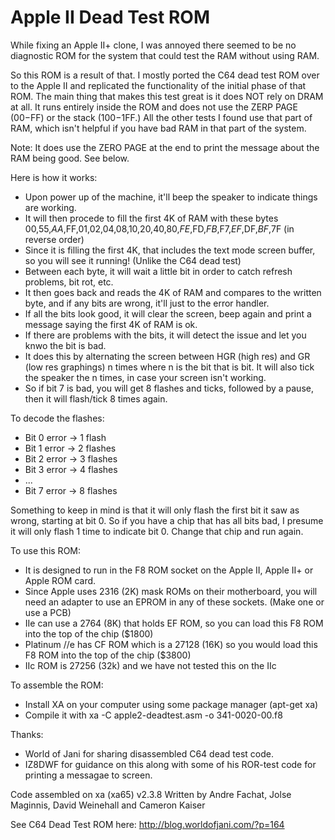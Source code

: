 # Apple II Dead Test ROM
While fixing an Apple II+ clone, I was annoyed there seemed to be no diagnostic ROM for the system that could test the RAM without using RAM.

So this ROM is a result of that. I mostly ported the C64 dead test ROM over to the Apple II and replicated the functionality of the initial phase of that ROM. The main thing that makes this test great is it does NOT rely on DRAM at all. It runs entirely inside the ROM and does not use the ZERP PAGE ($00-$FF) or the stack ($100-$1FF.) All the other tests I found use that part of RAM, which isn't helpful if you have bad RAM in that part of the system.

Note: It does use the ZERO PAGE at the end to print the message about the RAM being good. See below.

Here is how it works:

* Upon power up of the machine, it'll beep the speaker to indicate things are working.
* It will then procede to fill the first 4K of RAM with these bytes $00,$55,$AA,$FF,$01,$02,$04,$08,$10,$20,$40,$80,$FE,$FD,$FB,$F7,$EF,$DF,$BF,$7F (in reverse order)
* Since it is filling the first 4K, that includes the text mode screen buffer, so you will see it running! (Unlike the C64 dead test)
* Between each byte, it will wait a little bit in order to catch refresh problems, bit rot, etc.
* It then goes back and reads the 4K of RAM and compares to the written byte, and if any bits are wrong, it'll just to the error handler.
* If all the bits look good, it will clear the screen, beep again and print a message saying the first 4K of RAM is ok.
* If there are problems with the bits, it will detect the issue and let you knwo the bit is bad.
* It does this by alternating the screen between HGR (high res) and GR (low res graphings) n times where n is the bit that is bit. It will also tick the speaker the n times, in case your screen isn't working.
* So if bit 7 is bad, you will get 8 flashes and ticks, followed by a pause, then it will flash/tick 8 times again.

To decode the flashes:
* Bit 0 error -> 1 flash
* Bit 1 error -> 2 flashes
* Bit 2 error -> 3 flashes
* Bit 3 error -> 4 flashes
* ...
* Bit 7 error -> 8 flashes

Something to keep in mind is that it will only flash the first bit it saw as wrong, starting at bit 0. So if you have a chip that has all bits bad, I presume it will only flash 1 time to indicate bit 0. Change that chip and run again.

To use this ROM:
* It is designed to run in the F8 ROM socket on the Apple II, Apple II+ or Apple ROM card.
* Since Apple uses 2316 (2K) mask ROMs on their motherboard, you will need an adapter to use an EPROM in any of these sockets. (Make one or use a PCB)
* IIe can use a 2764 (8K) that holds EF ROM, so you can load this F8 ROM into the top of the chip ($1800)
* Platinum //e has CF ROM which is a 27128 (16K) so you would load this F8 ROM into the top of the chip ($3800)
* IIc ROM is 27256 (32k) and we have not tested this on the IIc

To assemble the ROM:
* Install XA on your computer using some package manager (apt-get xa)
* Compile it with xa -C apple2-deadtest.asm -o 341-0020-00.f8

Thanks: 
* World of Jani for sharing disassembled C64 dead test code.
* IZ8DWF for guidance on this along with some of his ROR-test code for printing a messagae to screen.

Code assembled on xa (xa65) v2.3.8 Written by Andre Fachat, Jolse Maginnis, David Weinehall and Cameron Kaiser

See C64 Dead Test ROM here: http://blog.worldofjani.com/?p=164
